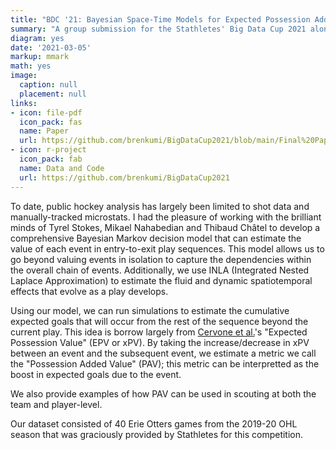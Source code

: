 ```yaml
---
title: "BDC '21: Bayesian Space-Time Models for Expected Possession Added Value"
summary: "A group submission for the Stathletes' Big Data Cup 2021 along with Tyrel Stokes, Mikael Nahabedian, and Thibaud Châtel. Our work involved quantifying the value of each event in offensive entry-to-exit sequences using a Markov decision process with transition probabilities estimated via INLA."
diagram: yes
date: '2021-03-05'
markup: mmark
math: yes
image:
  caption: null
  placement: null
links:
- icon: file-pdf
  icon_pack: fas
  name: Paper
  url: https://github.com/brenkumi/BigDataCup2021/blob/main/Final%20Paper/BDC21%20-%20Bayesian%20Space-Time%20Models%20for%20Expected%20Possession%20added%20Value.pdf
- icon: r-project
  icon_pack: fab
  name: Data and Code
  url: https://github.com/brenkumi/BigDataCup2021
---
```


To date, public hockey analysis has largely been limited to shot data and manually-tracked microstats. I had the pleasure of working with the brilliant minds of Tyrel Stokes, Mikael Nahabedian and Thibaud Châtel to develop a comprehensive Bayesian Markov decision model that can estimate the value of each event in entry-to-exit play sequences. This model allows us to go beyond valuing events in isolation to capture the dependencies within the overall chain of events. Additionally, we use INLA (Integrated Nested Laplace Approximation) to estimate the fluid and dynamic spatiotemporal effects that evolve as a play develops. 

Using our model, we can run simulations to estimate the cumulative expected goals that will occur from the rest of the sequence beyond the current play. This idea is borrow largely from [Cervone et al.](https://www.tandfonline.com/doi/abs/10.1080/01621459.2016.1141685?journalCode=uasa20)'s "Expected Possession Value" (EPV or xPV). By taking the increase/decrease in xPV between an event and the subsequent event, we estimate a metric we call the "Possession Added Value" (PAV); this metric can be interpretted as the boost in expected goals due to the event. 

We also provide examples of how PAV can be used in scouting at both the team and player-level.

Our dataset consisted of 40 Erie Otters games from the 2019-20 OHL season that was graciously provided by Stathletes for this competition.



